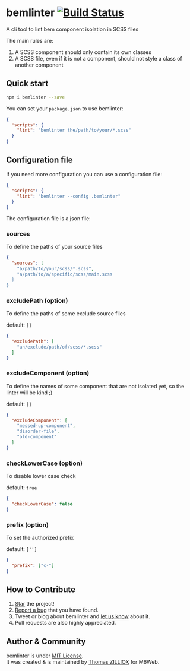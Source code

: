 bemlinter [![Build Status](https://travis-ci.org/M6Web/bemlinter.svg?branch=master)](https://travis-ci.org/M6Web/bemlinter)
======

A cli tool to lint bem component isolation in SCSS files

The main rules are: 

 1. A SCSS component should only contain its own classes
 2. A SCSS file, even if it is not a component, should not style a class of another component

 
Quick start
------

```sh
npm i bemlinter --save
```

You can set your `package.json` to use bemlinter:

```json
{
  "scripts": {
    "lint": "bemlinter the/path/to/your/*.scss"
  }
}
```


Configuration file 
------

If you need more configuration you can use a configuration file:

```json
{
  "scripts": {
    "lint": "bemlinter --config .bemlinter"
  }
}
```

The configuration file is a json file:

### sources

To define the paths of your source files

```json
{
  "sources": [
    "a/path/to/your/scss/*.scss",
    "a/path/to/a/specific/scss/main.scss
  ]
}
```

### excludePath (option)

To define the paths of some exclude source files 

default: `[]`

```json
{
  "excludePath": [
    "an/exclude/path/of/scss/*.scss"
  ]
}
```

### excludeComponent (option)

To define the names of some component that are not isolated yet, so the linter will be kind ;)

default: `[]`

```json
{
  "excludeComponent": [
    "messed-up-component",
    "disorder-file",
    "old-component"
  ]
}
```

### checkLowerCase (option)
 
To disable lower case check

default: `true`

```json
{
  "checkLowerCase": false
}
```

### prefix (option)
 
To set the authorized prefix

default: `['']`

```json
{
  "prefix": ["c-"]
}
```


How to Contribute
--------

1. [Star](https://github.com/M6Web/bemlinter/stargazers) the project!
2. [Report a bug](https://github.com/M6Web/bemlinter/issues/new) that you have found.
3. Tweet or blog about bemlinter and [let us know](https://twitter.com/TechM6Web) about it.
4. Pull requests are also highly appreciated.


Author & Community
--------

bemlinter is under [MIT License](http://tzi.mit-license.org/).<br>
It was created & is maintained by [Thomas ZILLIOX](http://tzi.fr) for M6Web.


